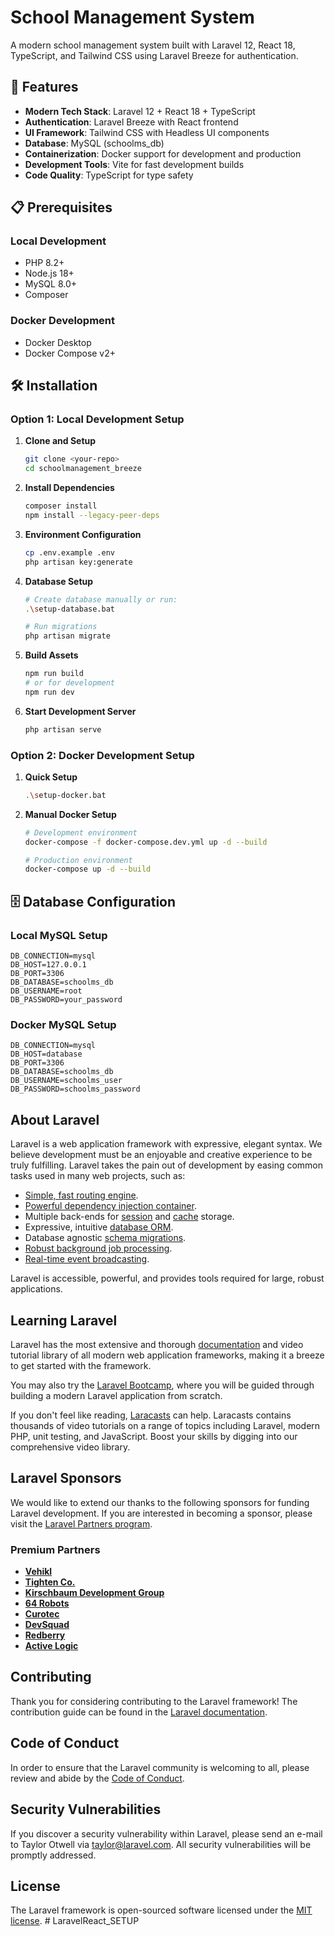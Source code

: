 # School Management System

A modern school management system built with Laravel 12, React 18, TypeScript, and Tailwind CSS using Laravel Breeze for authentication.

## 🚀 Features

- **Modern Tech Stack**: Laravel 12 + React 18 + TypeScript
- **Authentication**: Laravel Breeze with React frontend
- **UI Framework**: Tailwind CSS with Headless UI components
- **Database**: MySQL (schoolms_db)
- **Containerization**: Docker support for development and production
- **Development Tools**: Vite for fast development builds
- **Code Quality**: TypeScript for type safety

## 📋 Prerequisites

### Local Development
- PHP 8.2+
- Node.js 18+
- MySQL 8.0+
- Composer

### Docker Development
- Docker Desktop
- Docker Compose v2+

## 🛠️ Installation

### Option 1: Local Development Setup

1. **Clone and Setup**
   ```bash
   git clone <your-repo>
   cd schoolmanagement_breeze
   ```

2. **Install Dependencies**
   ```bash
   composer install
   npm install --legacy-peer-deps
   ```

3. **Environment Configuration**
   ```bash
   cp .env.example .env
   php artisan key:generate
   ```

4. **Database Setup**
   ```bash
   # Create database manually or run:
   .\setup-database.bat
   
   # Run migrations
   php artisan migrate
   ```

5. **Build Assets**
   ```bash
   npm run build
   # or for development
   npm run dev
   ```

6. **Start Development Server**
   ```bash
   php artisan serve
   ```

### Option 2: Docker Development Setup

1. **Quick Setup**
   ```bash
   .\setup-docker.bat
   ```

2. **Manual Docker Setup**
   ```bash
   # Development environment
   docker-compose -f docker-compose.dev.yml up -d --build
   
   # Production environment
   docker-compose up -d --build
   ```

## 🗄️ Database Configuration

### Local MySQL Setup
```env
DB_CONNECTION=mysql
DB_HOST=127.0.0.1
DB_PORT=3306
DB_DATABASE=schoolms_db
DB_USERNAME=root
DB_PASSWORD=your_password
```

### Docker MySQL Setup
```env
DB_CONNECTION=mysql
DB_HOST=database
DB_PORT=3306
DB_DATABASE=schoolms_db
DB_USERNAME=schoolms_user
DB_PASSWORD=schoolms_password
```

## About Laravel

Laravel is a web application framework with expressive, elegant syntax. We believe development must be an enjoyable and creative experience to be truly fulfilling. Laravel takes the pain out of development by easing common tasks used in many web projects, such as:

- [Simple, fast routing engine](https://laravel.com/docs/routing).
- [Powerful dependency injection container](https://laravel.com/docs/container).
- Multiple back-ends for [session](https://laravel.com/docs/session) and [cache](https://laravel.com/docs/cache) storage.
- Expressive, intuitive [database ORM](https://laravel.com/docs/eloquent).
- Database agnostic [schema migrations](https://laravel.com/docs/migrations).
- [Robust background job processing](https://laravel.com/docs/queues).
- [Real-time event broadcasting](https://laravel.com/docs/broadcasting).

Laravel is accessible, powerful, and provides tools required for large, robust applications.

## Learning Laravel

Laravel has the most extensive and thorough [documentation](https://laravel.com/docs) and video tutorial library of all modern web application frameworks, making it a breeze to get started with the framework.

You may also try the [Laravel Bootcamp](https://bootcamp.laravel.com), where you will be guided through building a modern Laravel application from scratch.

If you don't feel like reading, [Laracasts](https://laracasts.com) can help. Laracasts contains thousands of video tutorials on a range of topics including Laravel, modern PHP, unit testing, and JavaScript. Boost your skills by digging into our comprehensive video library.

## Laravel Sponsors

We would like to extend our thanks to the following sponsors for funding Laravel development. If you are interested in becoming a sponsor, please visit the [Laravel Partners program](https://partners.laravel.com).

### Premium Partners

- **[Vehikl](https://vehikl.com)**
- **[Tighten Co.](https://tighten.co)**
- **[Kirschbaum Development Group](https://kirschbaumdevelopment.com)**
- **[64 Robots](https://64robots.com)**
- **[Curotec](https://www.curotec.com/services/technologies/laravel)**
- **[DevSquad](https://devsquad.com/hire-laravel-developers)**
- **[Redberry](https://redberry.international/laravel-development)**
- **[Active Logic](https://activelogic.com)**

## Contributing

Thank you for considering contributing to the Laravel framework! The contribution guide can be found in the [Laravel documentation](https://laravel.com/docs/contributions).

## Code of Conduct

In order to ensure that the Laravel community is welcoming to all, please review and abide by the [Code of Conduct](https://laravel.com/docs/contributions#code-of-conduct).

## Security Vulnerabilities

If you discover a security vulnerability within Laravel, please send an e-mail to Taylor Otwell via [taylor@laravel.com](mailto:taylor@laravel.com). All security vulnerabilities will be promptly addressed.

## License

The Laravel framework is open-sourced software licensed under the [MIT license](https://opensource.org/licenses/MIT).
#   L a r a v e l R e a c t _ S E T U P  
 
